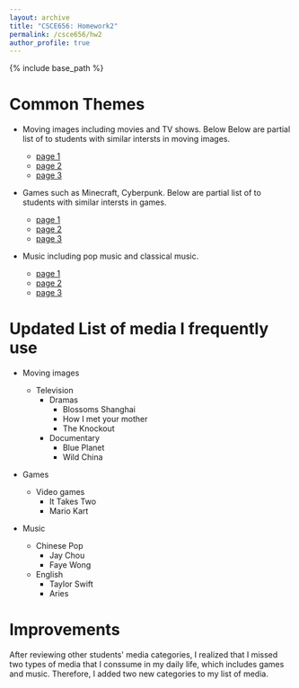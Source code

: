 ```yaml
---
layout: archive
title: "CSCE656: Homework2"
permalink: /csce656/hw2
author_profile: true
---
```


{% include base_path %}

Common Themes
======
* Moving images including movies and TV shows. Below Below are partial list of to students with similar intersts in moving images.
    * [page 1](https://shreyasskasetty-tamu.github.io/PersonalWebsite/)
    * [page 2](https://sites.google.com/tamu.edu/vincent-lobello-csce445/home)
    * [page 3](https://people.tamu.edu/~kdaoq2819/)

* Games such as Minecraft, Cyberpunk. Below are partial list of to students with similar intersts in games.
    * [page 1](https://shreyasskasetty-tamu.github.io/PersonalWebsite/)
    * [page 2](https://yxchen95.github.io//csce656/)
    * [page 3](https://mathewakhil.github.io/)

* Music including pop music and classical music.
    * [page 1](https://kimberlykchen.wixsite.com/kimchencsce445)
    * [page 2](https://hdhulipala02.wixsite.com/website/media-list)
    * [page 3](https://people.tamu.edu/~benson221655/CS445)


Updated List of media I frequently use
======
* Moving images
  * Television
    * Dramas
      * Blossoms Shanghai
      * How I met your mother
      * The Knockout
    * Documentary
      * Blue Planet
      * Wild China

* Games
    * Video games
        * It Takes Two
        * Mario Kart

* Music
    * Chinese Pop
        * Jay Chou
        * Faye Wong
    * English 
        * Taylor Swift
        * Aries

Improvements
======
After reviewing other students' media categories, I realized that I missed two types of media that I conssume in my daily life, which includes games and music. Therefore, I added two new categories to my list of media.




